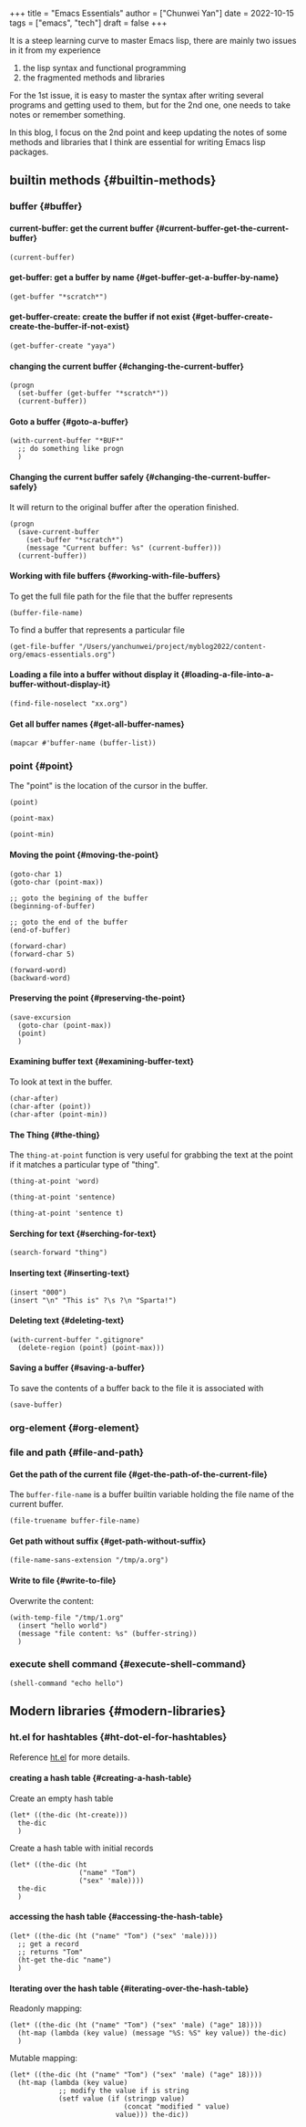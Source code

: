 +++
title = "Emacs Essentials"
author = ["Chunwei Yan"]
date = 2022-10-15
tags = ["emacs", "tech"]
draft = false
+++

It is a steep learning curve to master Emacs lisp, there are mainly two issues in it from my experience

1.  the lisp syntax and functional programming
2.  the fragmented methods and libraries

For the 1st issue, it is easy to master the syntax after writing several programs and getting used to them, but for the 2nd one, one needs to take notes or remember something.

In this blog, I focus on the 2nd point and keep updating the notes of some methods and libraries that I think are essential for writing Emacs lisp packages.


## builtin methods {#builtin-methods}


### buffer {#buffer}


#### current-buffer: get the current buffer {#current-buffer-get-the-current-buffer}

```emacs-lisp
(current-buffer)
```


#### get-buffer: get a buffer by name {#get-buffer-get-a-buffer-by-name}

```emacs-lisp
(get-buffer "*scratch*")
```


#### get-buffer-create: create the buffer if not exist {#get-buffer-create-create-the-buffer-if-not-exist}

```emacs-lisp
(get-buffer-create "yaya")
```


#### changing the current buffer {#changing-the-current-buffer}

```emacs-lisp
(progn
  (set-buffer (get-buffer "*scratch*"))
  (current-buffer))
```


#### Goto a buffer {#goto-a-buffer}

```emacs-lisp
(with-current-buffer "*BUF*"
  ;; do something like progn
  )
```


#### Changing the current buffer safely {#changing-the-current-buffer-safely}

It will return to the original buffer after the operation finished.

```emacs-lisp
(progn
  (save-current-buffer
    (set-buffer "*scratch*")
    (message "Current buffer: %s" (current-buffer)))
  (current-buffer))
```


#### Working with file buffers {#working-with-file-buffers}

To get the full file path for the file that the buffer represents

```emacs-lisp
(buffer-file-name)
```

To find a buffer that represents a particular file

```emacs-lisp
(get-file-buffer "/Users/yanchunwei/project/myblog2022/content-org/emacs-essentials.org")
```


#### Loading a file into a buffer without display it {#loading-a-file-into-a-buffer-without-display-it}

```emacs-lisp
(find-file-noselect "xx.org")
```


#### Get all buffer names {#get-all-buffer-names}

```emacs-lisp
(mapcar #'buffer-name (buffer-list))
```


### point {#point}

The "point" is the location of the cursor in the buffer.

```emacs-lisp
(point)
```

```emacs-lisp
(point-max)
```

```emacs-lisp
(point-min)
```


#### Moving the point {#moving-the-point}

```emacs-lisp
(goto-char 1)
(goto-char (point-max))

;; goto the begining of the buffer
(beginning-of-buffer)

;; goto the end of the buffer
(end-of-buffer)

(forward-char)
(forward-char 5)

(forward-word)
(backward-word)
```


#### Preserving the point {#preserving-the-point}

```emacs-lisp
(save-excursion
  (goto-char (point-max))
  (point)
  )
```


#### Examining buffer text {#examining-buffer-text}

To look at text in the buffer.

```emacs-lisp
(char-after)
(char-after (point))
(char-after (point-min))
```


#### The Thing {#the-thing}

The `thing-at-point` function is very useful for grabbing the text at the point if it matches a particular type of "thing".

```emacs-lisp
(thing-at-point 'word)
```

```emacs-lisp
(thing-at-point 'sentence)
```

```emacs-lisp
(thing-at-point 'sentence t)
```


#### Serching for text {#serching-for-text}

```emacs-lisp
(search-forward "thing")
```


#### Inserting text {#inserting-text}

```emacs-lisp
(insert "000")
(insert "\n" "This is" ?\s ?\n "Sparta!")
```


#### Deleting text {#deleting-text}

```emacs-lisp
(with-current-buffer ".gitignore"
  (delete-region (point) (point-max)))
```


#### Saving a buffer {#saving-a-buffer}

To save the contents of a buffer back to the file it is associated with

```emacs-lisp
(save-buffer)
```


### org-element {#org-element}


### file and path {#file-and-path}


#### Get the path of the current file {#get-the-path-of-the-current-file}

The `buffer-file-name` is a buffer builtin variable holding the file name of the current buffer.

```emacs-lisp
(file-truename buffer-file-name)
```


#### Get path without suffix {#get-path-without-suffix}

```emacs-lisp
(file-name-sans-extension "/tmp/a.org")
```


#### Write to file {#write-to-file}

Overwrite the content:

```emacs-lisp
(with-temp-file "/tmp/1.org"
  (insert "hello world")
  (message "file content: %s" (buffer-string))
  )
```


### execute shell command {#execute-shell-command}

```emacs-lisp
(shell-command "echo hello")
```


## Modern libraries {#modern-libraries}


### ht.el for hashtables {#ht-dot-el-for-hashtables}

Reference [ht.el](https://github.com/Wilfred/ht.el) for more details.


#### creating a hash table {#creating-a-hash-table}

Create an empty hash table

```emacs-lisp
(let* ((the-dic (ht-create)))
  the-dic
  )
```

Create a hash table with initial records

```emacs-lisp
(let* ((the-dic (ht
                 ("name" "Tom")
                 ("sex" 'male))))
  the-dic
  )
```


#### accessing the hash table {#accessing-the-hash-table}

```emacs-lisp
(let* ((the-dic (ht ("name" "Tom") ("sex" 'male))))
  ;; get a record
  ;; returns "Tom"
  (ht-get the-dic "name")
  )
```


#### Iterating over the hash table {#iterating-over-the-hash-table}

Readonly mapping:

```emacs-lisp
(let* ((the-dic (ht ("name" "Tom") ("sex" 'male) ("age" 18))))
  (ht-map (lambda (key value) (message "%S: %S" key value)) the-dic)
  )
```

Mutable mapping:

```emacs-lisp
(let* ((the-dic (ht ("name" "Tom") ("sex" 'male) ("age" 18))))
  (ht-map (lambda (key value)
            ;; modify the value if is string
            (setf value (if (stringp value)
                            (concat "modified " value)
                          value))) the-dic))
```

